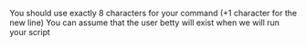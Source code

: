 You should use exactly 8 characters for your command (+1 character for the new line)
You can assume that the user betty will exist when we will run your script
